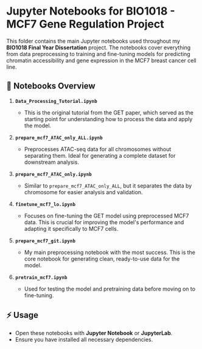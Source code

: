 # Jupyter Notebooks for BIO1018 - MCF7 Gene Regulation Project

This folder contains the main Jupyter notebooks used throughout my **BIO1018 Final Year Dissertation** project. The notebooks cover everything from data preprocessing to training and fine-tuning models for predicting chromatin accessibility and gene expression in the MCF7 breast cancer cell line.

## 📂 Notebooks Overview
1. **`Data_Processing_Tutorial.ipynb`**  
   - This is the original tutorial from the GET paper, which served as the starting point for understanding how to process the data and apply the model.

2. **`prepare_mcf7_ATAC_only_ALL.ipynb`**  
   - Preprocesses ATAC-seq data for all chromosomes without separating them. Ideal for generating a complete dataset for downstream analysis.

3. **`prepare_mcf7_ATAC_only.ipynb`**  
   - Similar to `prepare_mcf7_ATAC_only_ALL`, but it separates the data by chromosome for easier analysis and validation.

4. **`finetune_mcf7_lo.ipynb`**  
   - Focuses on fine-tuning the GET model using preprocessed MCF7 data. This is crucial for improving the model's performance and adapting it specifically to MCF7 cells.

5. **`prepare_mcf7_git.ipynb`**  
   - My main preprocessing notebook with the most success. This is the core notebook for generating clean, ready-to-use data for the model.

6. **`pretrain_mcf7.ipynb`**  
   - Used for testing the model and pretraining data before moving on to fine-tuning.

## ⚡ Usage
- Open these notebooks with **Jupyter Notebook** or **JupyterLab**.
- Ensure you have installed all necessary dependencies.  
